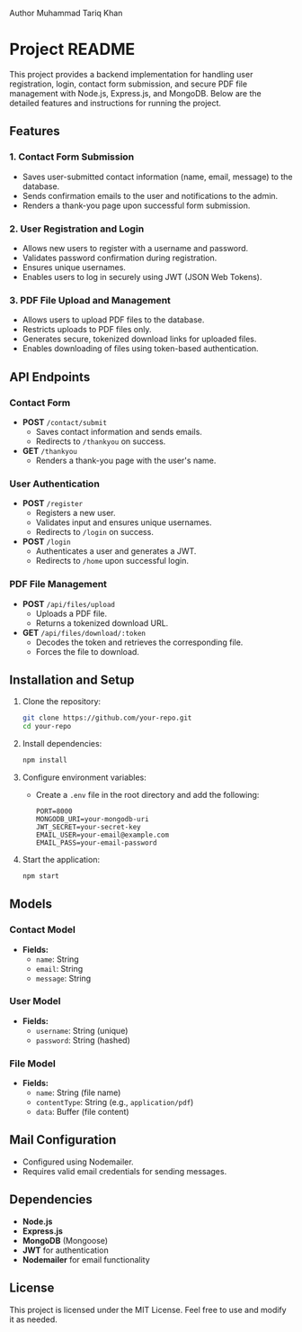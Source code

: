 Author Muhammad Tariq Khan
# Project README

This project provides a backend implementation for handling user registration, login, contact form submission, and secure PDF file management with Node.js, Express.js, and MongoDB. Below are the detailed features and instructions for running the project.

## Features

### 1. **Contact Form Submission**
- Saves user-submitted contact information (name, email, message) to the database.
- Sends confirmation emails to the user and notifications to the admin.
- Renders a thank-you page upon successful form submission.

### 2. **User Registration and Login**
- Allows new users to register with a username and password.
- Validates password confirmation during registration.
- Ensures unique usernames.
- Enables users to log in securely using JWT (JSON Web Tokens).

### 3. **PDF File Upload and Management**
- Allows users to upload PDF files to the database.
- Restricts uploads to PDF files only.
- Generates secure, tokenized download links for uploaded files.
- Enables downloading of files using token-based authentication.

## API Endpoints

### Contact Form
- **POST** `/contact/submit`
  - Saves contact information and sends emails.
  - Redirects to `/thankyou` on success.
- **GET** `/thankyou`
  - Renders a thank-you page with the user's name.

### User Authentication
- **POST** `/register`
  - Registers a new user.
  - Validates input and ensures unique usernames.
  - Redirects to `/login` on success.
- **POST** `/login`
  - Authenticates a user and generates a JWT.
  - Redirects to `/home` upon successful login.

### PDF File Management
- **POST** `/api/files/upload`
  - Uploads a PDF file.
  - Returns a tokenized download URL.
- **GET** `/api/files/download/:token`
  - Decodes the token and retrieves the corresponding file.
  - Forces the file to download.

## Installation and Setup

1. Clone the repository:
   ```bash
   git clone https://github.com/your-repo.git
   cd your-repo
   ```

2. Install dependencies:
   ```bash
   npm install
   ```

3. Configure environment variables:
   - Create a `.env` file in the root directory and add the following:
     ```env
     PORT=8000
     MONGODB_URI=your-mongodb-uri
     JWT_SECRET=your-secret-key
     EMAIL_USER=your-email@example.com
     EMAIL_PASS=your-email-password
     ```

4. Start the application:
   ```bash
   npm start
   ```

## Models

### Contact Model
- **Fields:**
  - `name`: String
  - `email`: String
  - `message`: String

### User Model
- **Fields:**
  - `username`: String (unique)
  - `password`: String (hashed)

### File Model
- **Fields:**
  - `name`: String (file name)
  - `contentType`: String (e.g., `application/pdf`)
  - `data`: Buffer (file content)

## Mail Configuration
- Configured using Nodemailer.
- Requires valid email credentials for sending messages.

## Dependencies
- **Node.js**
- **Express.js**
- **MongoDB** (Mongoose)
- **JWT** for authentication
- **Nodemailer** for email functionality

## License
This project is licensed under the MIT License. Feel free to use and modify it as needed.
